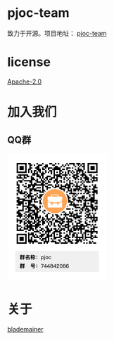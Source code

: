 # pjoc-team
致力于开源。项目地址：
[pjoc-team](https://github.com/pjoc-team)

# license
[Apache-2.0](https://www.apache.org/licenses/LICENSE-2.0)

# 加入我们
## QQ群
![](img/pjoc-qq.png)

# 关于
[blademainer](https://xiongyingqi.com)
